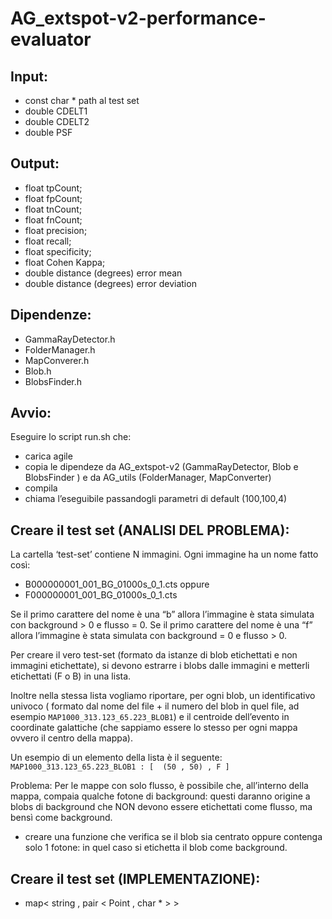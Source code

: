 # AG_extspot-v2-performance-evaluator

## Input:
* const char * path al test set
* double CDELT1
* double CDELT2
* double PSF

## Output:
* float tpCount;
* float fpCount;
* float tnCount;
* float fnCount;
* float precision;
* float recall;
* float specificity;
* float Cohen Kappa;
* double distance (degrees) error mean 
* double distance (degrees) error deviation

## Dipendenze:
* GammaRayDetector.h
* FolderManager.h
* MapConverer.h
* Blob.h
* BlobsFinder.h

## Avvio:
Eseguire lo script run.sh che:
* carica agile
* copia le dipendeze da AG_extspot-v2 (GammaRayDetector, Blob e BlobsFinder ) e da AG_utils (FolderManager, MapConverter)
* compila
* chiama l’eseguibile passandogli parametri di default (100,100,4)

## Creare il test set (ANALISI DEL PROBLEMA):
La cartella ‘test-set’ contiene N immagini. Ogni immagine ha un nome fatto così: 
* B000000001_001_BG_01000s_0_1.cts 
oppure 
* F000000001_001_BG_01000s_0_1.cts

Se il primo carattere del nome è una “b” allora l’immagine è stata simulata con background > 0 e flusso = 0.
Se il primo carattere del nome è una “f” allora l’immagine è stata simulata con background = 0 e flusso > 0.

Per creare il vero test-set (formato da istanze di blob etichettati e non immagini etichettate), si devono estrarre i blobs dalle immagini e metterli etichettati (F o B) in una lista.
    
Inoltre nella stessa lista vogliamo riportare, per ogni blob, un identificativo univoco ( formato dal nome del file + il numero del blob in quel file, ad esempio `MAP1000_313.123_65.223_BLOB1`) e il centroide dell’evento in coordinate galattiche (che sappiamo essere lo stesso per ogni mappa ovvero il centro della mappa).

Un esempio di un elemento della lista è il seguente:
`MAP1000_313.123_65.223_BLOB1 : [  (50 , 50) , F ]`

Problema: 
Per le mappe con solo flusso, è possibile che, all’interno della mappa, compaia qualche fotone di background: questi daranno origine a blobs di background che NON devono essere etichettati come flusso, ma bensì come background.
* creare una funzione che verifica se il blob sia centrato oppure contenga solo 1 fotone: in quel caso si etichetta il blob come background.


## Creare il test set (IMPLEMENTAZIONE):

* map< string , pair < Point , char * > > 



